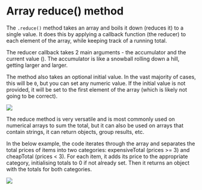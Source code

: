 # Array reduce() method

The <code>.reduce()</code> method takes an array and boils it down (reduces it) to a single value. It does this by applying a callback function (the reducer) to each element of the array, while keeping track of a running total.

The reducer callback takes 2 main arguments - the accumulator and the current value (). The accumulator is like a snowball rolling down a hill, getting larger and larger.

The method also takes an optional initial value. In the vast majority of cases, this will be <code>0</code>, but you can set any numeric value. If the initial value is not provided, it will be set to the first element of the array (which is likely not going to be correct).

![](/assets/reduce.png)

The reduce method is very versatile and is most commonly used on numerical arrays to sum the total, but it can also be used on arrays that contain strings, it can return objects, group results, etc.

In the below example, the code iterates through the array and separates the total prices of items into two categories: expensiveTotal (prices >= 3) and cheapTotal (prices < 3). For each item, it adds its price to the appropriate category, initialising totals to 0 if not already set. Then it returns an object with the totals for both categories.

![](/assets/reduce-object.png)
